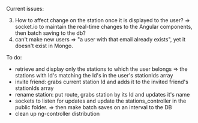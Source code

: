 Current issues:

3) How to affect change on the station once it is displayed to the user?
	 => socket.io to maintain the real-time changes to the Angular components,
	    then batch saving to the db?
4) can't make new users => "a user with that email already exists", yet it 
	 doesn't exist in Mongo.
	 
	 
To do:
- retrieve and display only the stations to which the user belongs
	=> the stations with Id's matching the Id's in the user's stationIds array
- invite friend: grabs current station Id and adds it to the invited friend's 
	stationIds array
- rename station: put route, grabs station by its Id and updates it's name
- sockets to listen for updates and update the stations_controller in the public
	folder.
	=> then make batch saves on an interval to the DB
- clean up ng-controller distribution